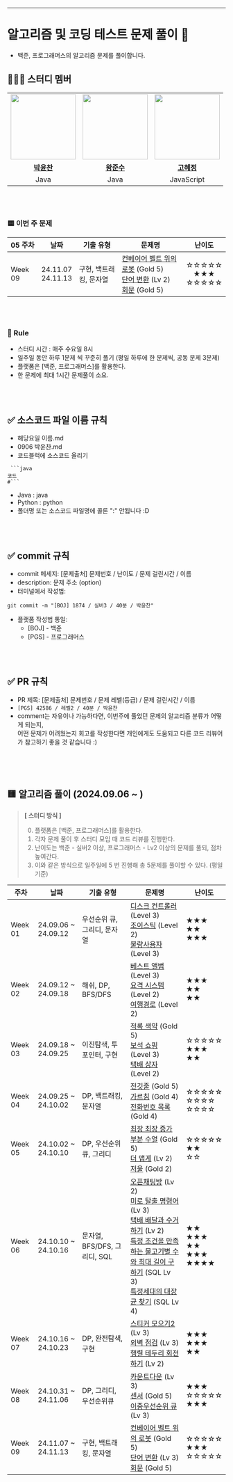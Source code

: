 ---
# 알고리즘 및 코딩 테스트 문제 풀이 📝
- 백준, 프로그래머스의 알고리즘 문제를 풀이합니다.


## 👩‍👦‍👦 **스터디 멤버**
<table>
 <tr>
    <td align="center"><a href="https://github.com/dbscks97"><img src="https://avatars.githubusercontent.com/dbscks97" width="150px;" alt=""></td>
    <td align="center"><a href="https://github.com/wnstn819"><img src="https://avatars.githubusercontent.com/wnstn819" width="150px;" alt=""></td>
    <td align="center"><a href="https://github.com/cocounni"><img src="https://avatars.githubusercontent.com/cocounni" width="150px;" alt=""></td>
  </tr>
  <tr>
    <td align="center"><a href="https://github.com/dbscks97"><b>박윤찬</b></td>
    <td align="center"><a href="https://github.com/wnstn819"><b>왕준수</b></td>
    <td align="center"><a href="https://github.com/cocounni"><b>고혜정</b></td>
  </tr>
  <tr> 
    <td align="center">Java</td>
    <td align="center">Java</td>
    <td align="center">JavaScript</td>
  </tr> 
</table>

<br />

<br />


### 🟨 이번 주 문제




| 05 주차 | 날짜                           | 기출 유형           | 문제명                                                                                                                     | 난이도                                                         |
| ------- | ------------------------------ | ------------------- | -------------------------------------------------------------------------------------------------------------------------- | :------------------------------------------------------------: |
| Week 09 | 24.11.07<br /> 24.11.13<br /> | 구현, 백트래킹, 문자열 | [컨베이어 벨트 위의 로봇](https://www.acmicpc.net/problem/20055) (Gold 5)<br/> [단어 변환](https://school.programmers.co.kr/learn/courses/30/lessons/43163) (Lv 2)<br/> [회문](https://www.acmicpc.net/problem/17609) (Gold 5) | ☆☆☆☆☆<br/> ★★★<br/> ☆☆☆☆☆ |


<br />
<br />

### :pencil: Rule  
- 스터디 시간 : 매주 수요일 8시  
- 일주일 동안 하루 1문제 씩 꾸준히 풀기 (평일 하루에 한 문제씩, 공동 문제 3문제)
- 플랫폼은 [백준, 프로그래머스]를 활용한다.
- 한 문제에 최대 1시간 문제풀이 소요.

<br />
<br />

## ✅ 소스코드 파일 이름 규칙
- 해당요일 이름.md
- 0906 박윤찬.md
- 코드블럭에 소스코드 올리기
```(해당언어)
 ```java
코드
#```

```
- Java : java
- Python : python
- 폴더명 또는 소스코드 파일명에 콜론 ":" 안됩니다 :D

<br />
<br />

## ✅ commit 규칙
- commit 메세지: [문제출처] 문제번호 / 난이도 / 문제 걸린시간 / 이름
- description: 문제 주소 (option)
- 터미널에서 작성법: 
```
git commit -m "[BOJ] 1874 / 실버3 / 40분 / 박윤찬" 
```
- 플랫폼 작성법 통일: 
  * [BOJ] - 백준 
  * [PGS] - 프로그래머스

<br />
<br />

## ✅ PR 규칙
- PR 제목: [문제출처] 문제번호 / 문제 레벨(등급) / 문제 걸린시간 / 이름
-  ```[PGS] 42586 / 레벨2 / 40분 / 박윤찬 ```
-  comment는 자유이나 가능하다면, 이번주에 풀었던 문제의 알고리즘 분류가 어떻게 되는지, <br> 어떤 문제가 어려웠는지 회고를 작성한다면 개인에게도 도움되고 다른 코드 리뷰어가 참고하기 좋을 것 같습니다 :)


<br />
<br />
​                   

##  🟨 알고리즘 풀이 (2024.09.06 ~ )

> **[ 스터디 방식 ]**
>
> 0. 플랫폼은 [백준, 프로그래머스]를 활용한다.
> 2. 각자 문제 풀이 후 스터디 모임 때 코드 리뷰를 진행한다.
> 3. 난이도는 백준 - 실버2 이상, 프로그래머스 - Lv2 이상의 문제를 풀되, 점차 높여간다.
> 4. 이와 같은 방식으로 일주일에 5 번 진행해 총 5문제를 풀이할 수 있다. (평일 기준)

| 주차   | 날짜                         | 기출 유형                | 문제명                                                                                                                                       | 난이도                      |
|--------|------------------------------|--------------------------|----------------------------------------------------------------------------------------------------------------------------------------------|-----------------------------|
| Week 01 | 24.09.06 ~ 24.09.12         | 우선순위 큐, 그리디, 문자열 | [디스크 컨트롤러](https://school.programmers.co.kr/learn/courses/30/lessons/42627) (Level 3)<br/> [조이스틱](https://school.programmers.co.kr/learn/courses/30/lessons/42860) (Level 2)<br/> [불량사용자](https://school.programmers.co.kr/learn/courses/30/lessons/64064) (Level 3) | ★★★<br/> ★★<br/> ★★★ |
| Week 02 | 24.09.12 ~ 24.09.18         | 해쉬, DP, BFS/DFS        | [베스트 앨범](https://school.programmers.co.kr/learn/courses/30/lessons/42579) (Level 3)<br/> [요격 시스템](https://school.programmers.co.kr/learn/courses/30/lessons/181188) (Level 2)<br/> [여행경로](https://school.programmers.co.kr/learn/courses/30/lessons/43164) (Level 2) | ★★★<br/> ★★<br/> ★★   |
| Week 03 | 24.09.18 ~ 24.09.25         | 이진탐색, 투 포인터, 구현 | [적록 색약](https://www.acmicpc.net/problem/10026) (Gold 5)<br/> [보석 쇼핑](https://school.programmers.co.kr/learn/courses/30/lessons/67258) (Level 3)<br/> [택배 상자](https://school.programmers.co.kr/learn/courses/30/lessons/131704) (Level 2) | ☆☆☆☆☆<br/> ★★★<br/> ★★ |
| Week 04 | 24.09.25 ~ 24.10.02         | DP, 백트래킹, 문자열      | [전깃줄](https://www.acmicpc.net/problem/2565) (Gold 5)<br/> [가르침](https://www.acmicpc.net/problem/1062) (Gold 4)<br/> [전화번호 목록](https://www.acmicpc.net/problem/5052) (Gold 4) | ☆☆☆☆☆<br/> ☆☆☆☆<br/> ☆☆☆☆ |
| Week 05 | 24.10.02 ~ 24.10.10         | DP, 우선순위큐, 그리디    | [최장 최장 증가 부분 수열](https://www.acmicpc.net/problem/25343) (Gold 5)<br/> [더 맵게](https://school.programmers.co.kr/learn/courses/30/lessons/42626) (Lv 2)<br/> [저울](https://www.acmicpc.net/problem/2437) (Gold 2) | ☆☆☆☆☆<br/> ★★<br/> ☆☆ |
| Week 06 | 24.10.10 ~ 24.10.16         | 문자열, BFS/DFS, 그리디, SQL | [오픈채팅방](https://school.programmers.co.kr/learn/courses/30/lessons/42888) (Lv 2)<br/> [미로 탈출 명령어](https://school.programmers.co.kr/learn/courses/30/lessons/150365) (Lv 3)<br/> [택배 배달과 수거하기](https://school.programmers.co.kr/learn/courses/30/lessons/150369) (Lv 2)<br/> [특정 조건을 만족하는 물고기별 수와 최대 길이 구하기](https://school.programmers.co.kr/learn/courses/30/lessons/59042) (SQL Lv 3)<br/> [특정세대의 대장균 찾기](https://school.programmers.co.kr/learn/courses/30/lessons/59043) (SQL Lv 4) | ★★<br/> ★★★<br/> ★★<br/> ★★★<br/> ★★★★ |
| Week 07 | 24.10.16 ~ 24.10.23         | DP, 완전탐색, 구현        | [스티커 모으기2](https://school.programmers.co.kr/learn/courses/30/lessons/12971) (Lv 3)<br/> [외벽 점검](https://school.programmers.co.kr/learn/courses/30/lessons/60062) (Lv 3)<br/> [행렬 테두리 회전하기](https://school.programmers.co.kr/learn/courses/30/lessons/77485) (Lv 2) | ★★★<br/> ★★★<br/> ★★ |
| Week 08 | 24.10.31 ~ 24.11.06         | DP, 그리디, 우선순위큐   | [카운트다운](https://school.programmers.co.kr/learn/courses/30/lessons/181187) (Lv 3)<br/> [센서](https://www.acmicpc.net/problem/2212) (Gold 5)<br/> [이중우선순위 큐](https://school.programmers.co.kr/learn/courses/30/lessons/42628) (Lv 3) | ★★★<br/> ☆☆☆☆☆<br/> ★★★ |
| Week 09 | 24.11.07 ~ 24.11.13         | 구현, 백트래킹, 문자열    | [컨베이어 벨트 위의 로봇](https://www.acmicpc.net/problem/20055) (Gold 5)<br/> [단어 변환](https://school.programmers.co.kr/learn/courses/30/lessons/43163) (Lv 3)<br/> [회문](https://www.acmicpc.net/problem/17609) (Gold 5) | ☆☆☆☆☆<br/> ★★★<br/> ☆☆☆☆☆ |
